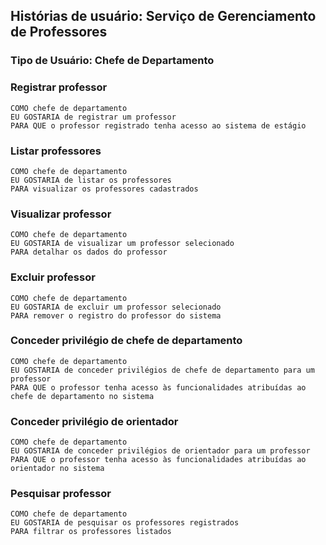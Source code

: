## Histórias de usuário: Serviço de Gerenciamento de Professores
### Tipo de Usuário: Chefe de Departamento

### Registrar professor

    COMO chefe de departamento
    EU GOSTARIA de registrar um professor
    PARA QUE o professor registrado tenha acesso ao sistema de estágio

### Listar professores

    COMO chefe de departamento
    EU GOSTARIA de listar os professores 
    PARA visualizar os professores cadastrados

### Visualizar professor

    COMO chefe de departamento
    EU GOSTARIA de visualizar um professor selecionado 
    PARA detalhar os dados do professor

### Excluir professor

    COMO chefe de departamento
    EU GOSTARIA de excluir um professor selecionado 
    PARA remover o registro do professor do sistema

### Conceder privilégio de chefe de departamento

    COMO chefe de departamento
    EU GOSTARIA de conceder privilégios de chefe de departamento para um professor 
    PARA QUE o professor tenha acesso às funcionalidades atribuídas ao chefe de departamento no sistema


### Conceder privilégio de orientador

    COMO chefe de departamento
    EU GOSTARIA de conceder privilégios de orientador para um professor
    PARA QUE o professor tenha acesso às funcionalidades atribuídas ao orientador no sistema

### Pesquisar professor

    COMO chefe de departamento
    EU GOSTARIA de pesquisar os professores registrados
    PARA filtrar os professores listados
